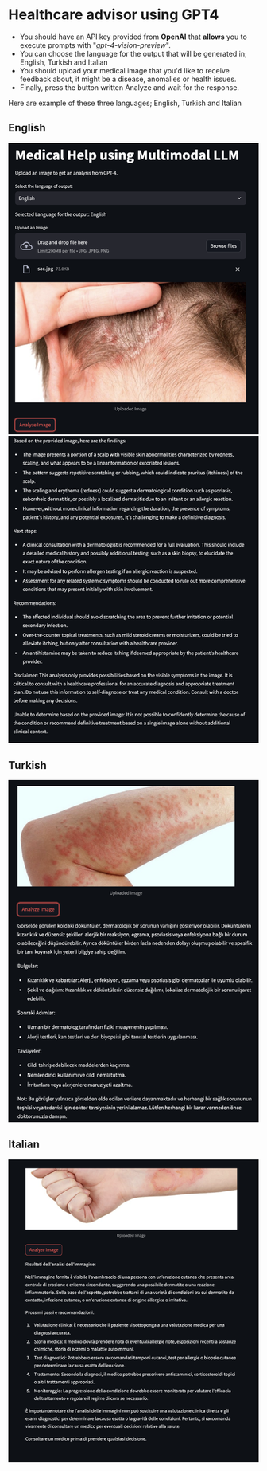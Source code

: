 # Healthcare advisor using GPT4

- You should have an API key provided from **OpenAI** that **allows** you to execute prompts with "_gpt-4-vision-preview_".
- You can choose the language for the output that will be generated in; English, Turkish and Italian
- You should upload your medical image that you'd like to receive feedback about, it might be a disease, anomalies or health issues.
- Finally, press the button written Analyze and wait for the response.

Here are example of these three languages; English, Turkish and Italian

## English

![ENG-1](https://github.com/enesbasbug/healthcare_advisor_using_images_and_gpt4/blob/master/images/e1.png)
![ENG-2](https://github.com/enesbasbug/healthcare_advisor_using_images_and_gpt4/blob/master/images/e2.png)

## Turkish

![TUR-2](https://github.com/enesbasbug/healthcare_advisor_using_images_and_gpt4/blob/master/images/t2.png)

## Italian

![ITA-2](https://github.com/enesbasbug/healthcare_advisor_using_images_and_gpt4/blob/master/images/i2.png)
